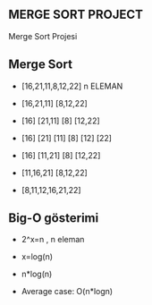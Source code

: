 ## MERGE SORT PROJECT

Merge Sort Projesi

## Merge Sort
- [16,21,11,8,12,22] n ELEMAN

- [16,21,11] [8,12,22]

- [16] [21,11]  [8] [12,22]

- [16] [21] [11] [8] [12] [22]

- [16] [11,21]  [8] [12,22]

- [11,16,21] [8,12,22]

- [8,11,12,16,21,22]

## Big-O gösterimi 
- 2^x=n , n eleman

- x=log(n)

- n*log(n)

- Average case: O(n*logn)